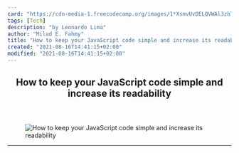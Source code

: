 ```yaml
---
card: "https://cdn-media-1.freecodecamp.org/images/1*XsmvUvDELQVWAl3zhTvvlQ.jpeg"
tags: [Tech]
description: "by Leonardo Lima"
author: "Milad E. Fahmy"
title: "How to keep your JavaScript code simple and increase its readability"
created: "2021-08-16T14:41:15+02:00"
modified: "2021-08-16T14:41:15+02:00"
---
```

<div class="site-wrapper">
<main id="site-main" class="site-main outer">
<div class="inner">
<article class="post-full post tag-tech tag-education tag-startup tag-life-lessons tag-programming ">
<header class="post-full-header">
<h1 class="post-full-title">How to keep your JavaScript code simple and increase its readability</h1>
</header>
<figure class="post-full-image">
<picture>
<source media="(max-width: 700px)" sizes="1px" srcset="data:image/gif;base64,R0lGODlhAQABAIAAAAAAAP///yH5BAEAAAAALAAAAAABAAEAAAIBRAA7 1w">
<source media="(min-width: 701px)" sizes="(max-width: 800px) 400px,
(max-width: 1170px) 700px,
1400px" srcset="https://cdn-media-1.freecodecamp.org/images/1*XsmvUvDELQVWAl3zhTvvlQ.jpeg 300w,
https://cdn-media-1.freecodecamp.org/images/1*XsmvUvDELQVWAl3zhTvvlQ.jpeg 600w,
https://cdn-media-1.freecodecamp.org/images/1*XsmvUvDELQVWAl3zhTvvlQ.jpeg 1000w,
https://cdn-media-1.freecodecamp.org/images/1*XsmvUvDELQVWAl3zhTvvlQ.jpeg 2000w">
<img onerror="this.style.display='none'" src="https://cdn-media-1.freecodecamp.org/images/1*XsmvUvDELQVWAl3zhTvvlQ.jpeg" alt="How to keep your JavaScript code simple and increase its readability">
</picture>
</figure>
<section class="post-full-content">
<div class="post-content medium-migrated-article">
</div>
<hr>
</section>
</article>
</div>
</main>
</div>
<!-- Google Tag Manager (noscript) -->
<!-- End Google Tag Manager (noscript) -->
